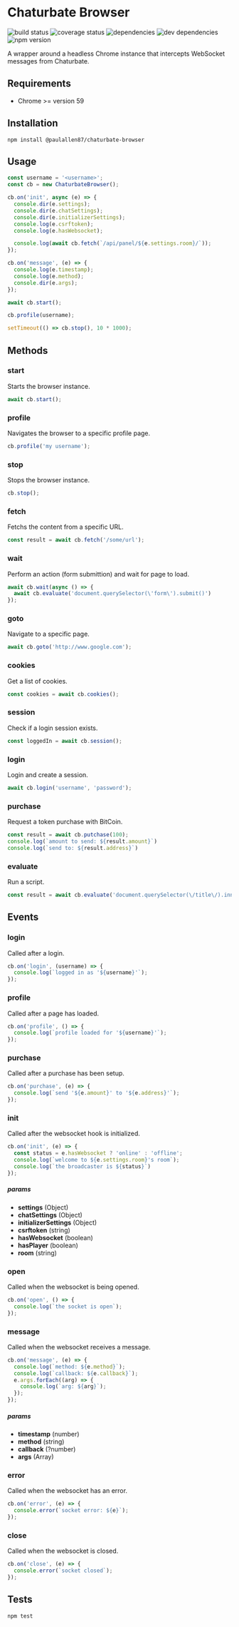 Chaturbate Browser
=========

![build status](https://travis-ci.org/paulallen87/chaturbate-browser.svg?branch=master)
![coverage status](https://coveralls.io/repos/github/paulallen87/chaturbate-browser/badge.svg?branch=master)
![dependencies](https://img.shields.io/david/paulallen87/chaturbate-browser.svg)
![dev dependencies](https://img.shields.io/david/dev/paulallen87/chaturbate-browser.svg)
![npm version](https://img.shields.io/npm/v/@paulallen87/chaturbate-browser.svg)

A wrapper around a headless Chrome instance that intercepts WebSocket messages from Chaturbate.

## Requirements

* Chrome >= version 59

## Installation

```shell
npm install @paulallen87/chaturbate-browser
```

## Usage

```javascript
const username = '<username>';
const cb = new ChaturbateBrowser();

cb.on('init', async (e) => {
  console.dir(e.settings);
  console.dir(e.chatSettings);
  console.dir(e.initializerSettings);
  console.log(e.csrftoken);
  console.log(e.hasWebsocket);

  console.log(await cb.fetch(`/api/panel/${e.settings.room}/`));
});

cb.on('message', (e) => {
  console.log(e.timestamp);
  console.log(e.method);
  console.dir(e.args);
});

await cb.start();

cb.profile(username);

setTimeout(() => cb.stop(), 10 * 1000);
```

## Methods

  ### **start**
  Starts the browser instance.

  ```javascript
  await cb.start();
  ```

  ### **profile**
  Navigates the browser to a specific profile page.

  ```javascript
  cb.profile('my username');
  ```

  ### **stop**
  Stops the browser instance.

  ```javascript
  cb.stop();
  ```

  ### **fetch**
  Fetchs the content from a specific URL.

  ```javascript
  const result = await cb.fetch('/some/url');
  ```

  ### **wait**
  Perform an action (form submittion) and wait for page to load.

  ```javascript
  await cb.wait(async () => {
    await cb.evaluate('document.querySelector(\'form\').submit()')
  });
  ```

  ### **goto**
  Navigate to a specific page.

  ```javascript
  await cb.goto('http://www.google.com');
  ```

  ### **cookies**
  Get a list of cookies.

  ```javascript
  const cookies = await cb.cookies();
  ```

  ### **session**
  Check if a login session exists.

  ```javascript
  const loggedIn = await cb.session();
  ```

  ### **login**
  Login and create a session.

  ```javascript
  await cb.login('username', 'password');
  ```

  ### **purchase**
  Request a token purchase with BitCoin.

  ```javascript
  const result = await cb.putchase(100);
  console.log(`amount to send: ${result.amount}`)
  console.log(`send to: ${result.address}`)
  ```

  ### **evaluate**
  Run a script.

  ```javascript
  const result = await cb.evaluate('document.querySelector(\/title\/).innerText');
  ```

## Events

  ### **login**
  Called after a login.

  ```javascript
  cb.on('login', (username) => {
    console.log(`logged in as '${username}'`);
  });
  ```

  ### **profile**
  Called after a page has loaded.

  ```javascript
  cb.on('profile', () => {
    console.log(`profile loaded for '${username}'`);
  });
  ```

  ### **purchase**
  Called after a purchase has been setup.

  ```javascript
  cb.on('purchase', (e) => {
    console.log(`send '${e.amount}' to '${e.address}'`);
  });
  ```

  ### **init**
  Called after the websocket hook is initialized.

  ```javascript
  cb.on('init', (e) => {
    const status = e.hasWebsocket ? 'online' : 'offline';
    console.log(`welcome to ${e.settings.room}'s room`);
    console.log(`the broadcaster is ${status}`)
  });
  ```

  ##### params
  * **settings** (Object)
  * **chatSettings** (Object)
  * **initializerSettings** (Object)
  * **csrftoken** (string)
  * **hasWebsocket** (boolean)
  * **hasPlayer** (boolean)
  * **room** (string)

  ### **open**
  Called when the websocket is being opened.

  ```javascript
  cb.on('open', () => {
    console.log(`the socket is open`);
  });
  ```

  ### **message**
  Called when the websocket receives a message.

  ```javascript
  cb.on('message', (e) => {
    console.log(`method: ${e.method}`);
    console.log(`callback: ${e.callback}`);
    e.args.forEach((arg) => {
      console.log(`arg: ${arg}`);
    });
  });
  ```

  ##### params
  * **timestamp** (number)
  * **method** (string)
  * **callback** (?number)
  * **args** (Array)

  ### **error**
  Called when the websocket has an error.

  ```javascript
  cb.on('error', (e) => {
    console.error(`socket error: ${e}`);
  });
  ```

  ### **close**
  Called when the websocket is closed.

  ```javascript
  cb.on('close', (e) => {
    console.error(`socket closed`);
  });
  ```

## Tests

```shell
npm test
```
